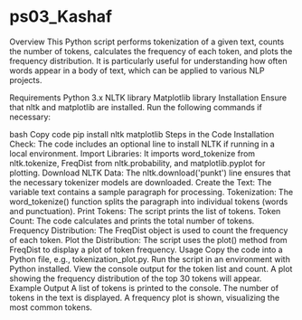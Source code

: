 # ps03_Kashaf
Overview
This Python script performs tokenization of a given text, counts the number of tokens, calculates the frequency of each token, and plots the frequency distribution. It is particularly useful for understanding how often words appear in a body of text, which can be applied to various NLP projects.

Requirements
Python 3.x
NLTK library
Matplotlib library
Installation
Ensure that nltk and matplotlib are installed. Run the following commands if necessary:

bash
Copy code
pip install nltk matplotlib
Steps in the Code
Installation Check: The code includes an optional line to install NLTK if running in a local environment.
Import Libraries: It imports word_tokenize from nltk.tokenize, FreqDist from nltk.probability, and matplotlib.pyplot for plotting.
Download NLTK Data: The nltk.download('punkt') line ensures that the necessary tokenizer models are downloaded.
Create the Text: The variable text contains a sample paragraph for processing.
Tokenization: The word_tokenize() function splits the paragraph into individual tokens (words and punctuation).
Print Tokens: The script prints the list of tokens.
Token Count: The code calculates and prints the total number of tokens.
Frequency Distribution: The FreqDist object is used to count the frequency of each token.
Plot the Distribution: The script uses the plot() method from FreqDist to display a plot of token frequency.
Usage
Copy the code into a Python file, e.g., tokenization_plot.py.
Run the script in an environment with Python installed.
View the console output for the token list and count.
A plot showing the frequency distribution of the top 30 tokens will appear.
Example Output
A list of tokens is printed to the console.
The number of tokens in the text is displayed.
A frequency plot is shown, visualizing the most common tokens.
